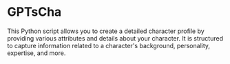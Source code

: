 # GPTsCha
This Python script allows you to create a detailed character profile by providing various attributes and details about your character. It is structured to capture information related to a character's background, personality, expertise, and more.
